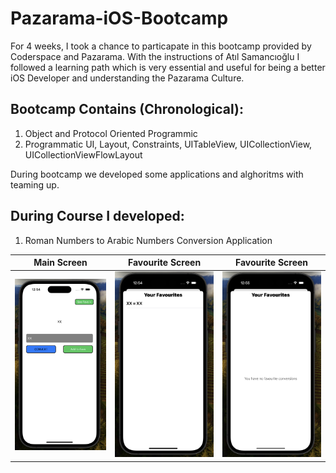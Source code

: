 # Pazarama-iOS-Bootcamp
For 4 weeks, I took a chance to particapate in this bootcamp provided by Coderspace and Pazarama. With the instructions of Atıl Samancıoğlu I followed a learning path which is very essential and useful for being a better iOS Developer and understanding the Pazarama Culture.

## Bootcamp Contains (Chronological):
1. Object and Protocol Oriented Programmic
2. Programmatic UI, Layout, Constraints, UITableView, UICollectionView, UICollectionViewFlowLayout

During bootcamp we developed some applications and alghoritms with teaming up.
## During Course I developed:
1. Roman Numbers to Arabic Numbers Conversion Application

| Main Screen | Favourite Screen | Favourite Screen |
| ----------- | ---------------- | ---------------- |
| ![Main Screen](https://github.com/ekenozlu/Pazarama-iOS-Bootcamp/blob/main/Day1/RomanToIntegerApp/GitImages/image1.png "Main Screen") | ![Favourite Screen](https://github.com/ekenozlu/Pazarama-iOS-Bootcamp/blob/main/Day1/RomanToIntegerApp/GitImages/image2.png "Favourite Screen") | ![Favourite Screen](https://github.com/ekenozlu/Pazarama-iOS-Bootcamp/blob/main/Day1/RomanToIntegerApp/GitImages/image3.png "Favourite Screen") |
